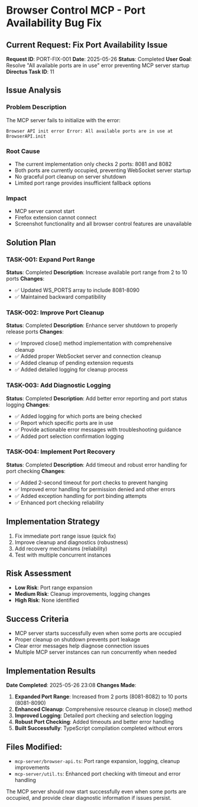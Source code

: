 # Browser Control MCP - Port Availability Bug Fix

## Current Request: Fix Port Availability Issue
**Request ID**: PORT-FIX-001
**Date**: 2025-05-26
**Status**: Completed
**User Goal**: Resolve "All available ports are in use" error preventing MCP server startup
**Directus Task ID**: 11

## Issue Analysis

### Problem Description
The MCP server fails to initialize with the error:
```
Browser API init error Error: All available ports are in use at BrowserAPI.init
```

### Root Cause
- The current implementation only checks 2 ports: 8081 and 8082
- Both ports are currently occupied, preventing WebSocket server startup
- No graceful port cleanup on server shutdown
- Limited port range provides insufficient fallback options

### Impact
- MCP server cannot start
- Firefox extension cannot connect
- Screenshot functionality and all browser control features are unavailable

## Solution Plan

### TASK-001: Expand Port Range
**Status**: Completed
**Description**: Increase available port range from 2 to 10 ports
**Changes**:
- ✅ Updated WS_PORTS array to include 8081-8090
- ✅ Maintained backward compatibility

### TASK-002: Improve Port Cleanup
**Status**: Completed
**Description**: Enhance server shutdown to properly release ports
**Changes**:
- ✅ Improved close() method implementation with comprehensive cleanup
- ✅ Added proper WebSocket server and connection cleanup
- ✅ Added cleanup of pending extension requests
- ✅ Added detailed logging for cleanup process

### TASK-003: Add Diagnostic Logging
**Status**: Completed
**Description**: Add better error reporting and port status logging
**Changes**:
- ✅ Added logging for which ports are being checked
- ✅ Report which specific ports are in use
- ✅ Provide actionable error messages with troubleshooting guidance
- ✅ Added port selection confirmation logging

### TASK-004: Implement Port Recovery
**Status**: Completed
**Description**: Add timeout and robust error handling for port checking
**Changes**:
- ✅ Added 2-second timeout for port checks to prevent hanging
- ✅ Improved error handling for permission denied and other errors
- ✅ Added exception handling for port binding attempts
- ✅ Enhanced port checking reliability

## Implementation Strategy
1. Fix immediate port range issue (quick fix)
2. Improve cleanup and diagnostics (robustness)
3. Add recovery mechanisms (reliability)
4. Test with multiple concurrent instances

## Risk Assessment
- **Low Risk**: Port range expansion
- **Medium Risk**: Cleanup improvements, logging changes
- **High Risk**: None identified

## Success Criteria
- MCP server starts successfully even when some ports are occupied
- Proper cleanup on shutdown prevents port leakage
- Clear error messages help diagnose connection issues
- Multiple MCP server instances can run concurrently when needed

## Implementation Results
**Date Completed**: 2025-05-26 23:08
**Changes Made**:
1. **Expanded Port Range**: Increased from 2 ports (8081-8082) to 10 ports (8081-8090)
2. **Enhanced Cleanup**: Comprehensive resource cleanup in close() method
3. **Improved Logging**: Detailed port checking and selection logging
4. **Robust Port Checking**: Added timeouts and better error handling
5. **Built Successfully**: TypeScript compilation completed without errors

## Files Modified:
- `mcp-server/browser-api.ts`: Port range expansion, logging, cleanup improvements
- `mcp-server/util.ts`: Enhanced port checking with timeout and error handling

The MCP server should now start successfully even when some ports are occupied, and provide clear diagnostic information if issues persist.